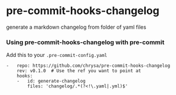pre-commit-hooks-changelog
================

generate a markdown changelog from folder of yaml files



### Using pre-commit-hooks-changelog with pre-commit

Add this to your `.pre-commit-config.yaml`

    -   repo: https://github.com/chrysa/pre-commit-hooks-changelog
        rev: v0.1.0  # Use the ref you want to point at
        hooks:
        -   id: generate-changelog
            files: 'changelog/.*(?<!\.yaml|.yml)$'
